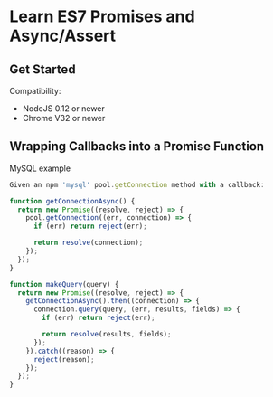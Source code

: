 # Learn ES7 Promises and Async/Assert

## Get Started
Compatibility:
- NodeJS 0.12 or newer
- Chrome V32 or newer

## Wrapping Callbacks into a Promise Function

MySQL example
```js
Given an npm 'mysql' pool.getConnection method with a callback:

function getConnectionAsync() {
  return new Promise((resolve, reject) => {
    pool.getConnection((err, connection) => {
      if (err) return reject(err);

      return resolve(connection);
    });
  });
}

function makeQuery(query) {
  return new Promise((resolve, reject) => {
    getConnectionAsync().then((connection) => {
      connection.query(query, (err, results, fields) => {
        if (err) return reject(err);

        return resolve(results, fields);
      });
    }).catch((reason) => {
      reject(reason);
    });
  });
}
```
